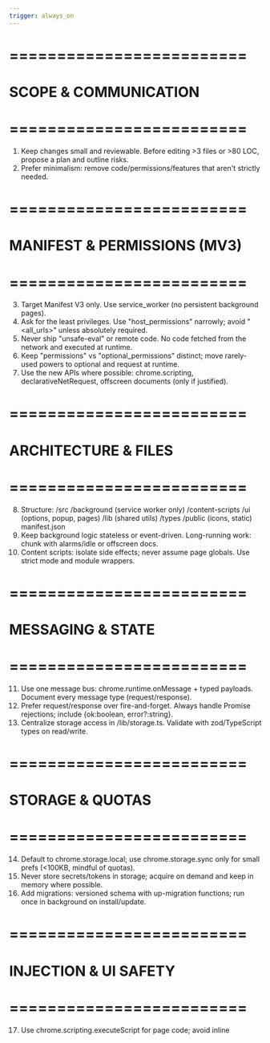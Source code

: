 ```yaml
---
trigger: always_on
---
```


# =========================
# SCOPE & COMMUNICATION
# =========================
1) Keep changes small and reviewable. Before editing >3 files or >80 LOC, propose a plan and outline risks.
2) Prefer minimalism: remove code/permissions/features that aren't strictly needed.

# =========================
# MANIFEST & PERMISSIONS (MV3)
# =========================
3) Target Manifest V3 only. Use service_worker (no persistent background pages).
4) Ask for the least privileges. Use "host_permissions" narrowly; avoid "<all_urls>" unless absolutely required.
5) Never ship "unsafe-eval" or remote code. No code fetched from the network and executed at runtime.
6) Keep "permissions" vs "optional_permissions" distinct; move rarely-used powers to optional and request at runtime.
7) Use the new APIs where possible: chrome.scripting, declarativeNetRequest, offscreen documents (only if justified).

# =========================
# ARCHITECTURE & FILES
# =========================
8) Structure:
   /src
     /background (service worker only)
     /content-scripts
     /ui (options, popup, pages)
     /lib (shared utils)
     /types
   /public (icons, static)
   manifest.json
9) Keep background logic stateless or event-driven. Long-running work: chunk with alarms/idle or offscreen docs.
10) Content scripts: isolate side effects; never assume page globals. Use strict mode and module wrappers.

# =========================
# MESSAGING & STATE
# =========================
11) Use one message bus: chrome.runtime.onMessage + typed payloads. Document every message type (request/response).
12) Prefer request/response over fire-and-forget. Always handle Promise rejections; include {ok:boolean, error?:string}.
13) Centralize storage access in /lib/storage.ts. Validate with zod/TypeScript types on read/write.

# =========================
# STORAGE & QUOTAS
# =========================
14) Default to chrome.storage.local; use chrome.storage.sync only for small prefs (<100KB, mindful of quotas).
15) Never store secrets/tokens in storage; acquire on demand and keep in memory where possible.
16) Add migrations: versioned schema with up-migration functions; run once in background on install/update.

# =========================
# INJECTION & UI SAFETY
# =========================
17) Use chrome.scripting.executeScript for page code; avoid inline <script> due to CSP.
18) Don’t pollute the page DOM: use Shadow DOM roots for injected UI; namespace all CSS classes with "ext-".
19) Never rely on private page internals (e.g., _hidden fields). Prefer selectors resilient to SPA changes.

# =========================
# SECURITY & PRIVACY
# =========================
20) No eval/Function constructor/innerHTML from untrusted data. Sanitize DOM mutations.
21) Don’t collect PII or browsing data without explicit user purpose and clear toggle. Provide a Privacy page.
22) Network: limit domains; document why each endpoint is needed. Handle timeouts/retries; back off on errors.

# =========================
# PERFORMANCE & RELIABILITY
# =========================
23) Keep service worker warm only when needed. Avoid busy loops; use events (tabs, webNavigation, alarms).
24) Debounce high-frequency events (scroll/mutation observers). Disconnect observers when not in use.
25) Use lazy loading for heavy modules (dynamic import) in UI pages.

# =========================
# TESTING & QA
# =========================
26) Add unit tests for lib/storage, message handlers, and critical business rules. E2E: Playwright+Chrome for flows.
27) Include a test matrix covering: fresh install, update with migration, permission grant/deny, offline, SPA navigation.
28) Add a manual QA checklist: install, permissions prompts, feature smoke, uninstall cleanup.

# =========================
# BUILD & TOOLING
# =========================
29) Use a single bundler config (Vite/Rollup/Webpack) with:
    - separate entries: background, content scripts, popup, options
    - asset hashing off for files referenced in manifest
    - source maps in dev only
30) TypeScript strict mode on. ESLint + Prettier (or Ruff-equivalent in JS world) with pre-commit hooks.
31) Output to /dist with stable file names referenced in manifest. Validate manifest on CI.

# =========================
# UX & ACCESSIBILITY
# =========================
32) Keyboard accessible UI (tab order, ARIA). Respect prefers-color-scheme. Keep popup <200ms TTI.
33) Provide i18n via _locales; no hardcoded user-facing strings in code.

# =========================
# CHROME WEB STORE COMPLIANCE
# =========================
34) Provide clear description, screenshots, and a public privacy policy URL. Explain why each permission is needed.
35) No misleading behavior, affiliate injection, or user data sale. Offer an obvious off switch and uninstall cleanup.
36) Version bump every release; changelog in RELEASE_NOTES and in Store listing.

# =========================
# LOGGING & DIAGNOSTICS
# =========================
37) Use a tiny logger with levels; strip debug logs in production builds. Never log PII or page content by default.
38) Surface fatal errors via chrome.notifications or a badge counter; provide a diagnostics page in options.

# =========================
# COMMON FAILURE MODES (GUARDRAILS)
# =========================
39) If something needs a new permission, propose scope + UX for requesting it at runtime (don’t add silently).
40) Don’t rely on synchronous assumptions: all Chrome APIs are async. Always await and handle errors.
41) SPA pages: re-attach content features on history/navigation events (listen to popstate or use MutationObserver).
42) After big changes, list exact steps for me to verify: load unpacked, grant permission X, visit site Y, expect Z.

# =========================
# DONE CHECKLIST
# =========================
43) ✅ Manifest valid (MV3), ✅ permissions minimized, ✅ messages typed, ✅ storage schema + migrations,
    ✅ tests/QA pass, ✅ i18n & a11y checked, ✅ build reproducible, ✅ release notes updated.
